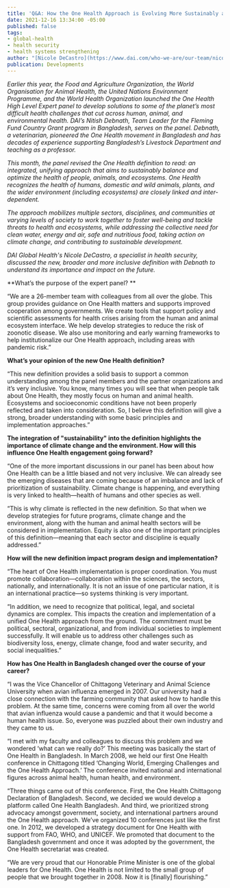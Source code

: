 ```yaml
---
title: 'Q&A: How the One Health Approach is Evolving More Sustainably and Inclusively'
date: 2021-12-16 13:34:00 -05:00
published: false
tags:
- global-health
- health security
- health systems strengthening
author: "[Nicole DeCastro](https://www.dai.com/who-we-are/our-team/nicole-decastro)"
publication: Developments
---
```


*Earlier this year, the Food and Agriculture Organization, the World Organisation for Animal Health, the United Nations Environment Programme, and the World Health Organization launched the One Health High Level Expert panel to develop solutions to some of the planet’s most difficult health challenges that cut across human, animal, and environmental health. 
DAI’s Nitish Debnath, Team Leader for the Fleming Fund Country Grant program in Bangladesh, serves on the panel. Debnath, a veterinarian, pioneered the One Health movement in Bangladesh and has decades of experience supporting Bangladesh’s Livestock Department and teaching as a professor.* 

*This month, the panel revised the One Health definition to read: an integrated, unifying approach that aims to sustainably balance and optimize the health of people, animals, and ecosystems. 
One Health recognizes the health of humans, domestic and wild animals, plants, and the wider environment (including ecosystems) are closely linked and inter-dependent.*

*The approach mobilizes multiple sectors, disciplines, and communities at varying levels of society to work together to foster well-being and tackle threats to health and ecosystems, while addressing the collective need for clean water, energy and air, safe and nutritious food, taking action on climate change, and contributing to sustainable development.*

*DAI Global Health's Nicole DeCastro, a specialist in health security, discussed the new, broader and more inclusive definition with Debnath to understand its importance and impact on the future.*  

**What’s the purpose of the expert panel? **

“We are a 26-member team with colleagues from all over the globe. This group provides guidance on One Health matters and supports improved cooperation among governments. We create tools that support policy and scientific assessments for health crises arising from the human and animal ecosystem interface. We help develop strategies to reduce the risk of zoonotic disease. We also use monitoring and early warning frameworks to help institutionalize our One Health approach, including areas with pandemic risk.”

**What’s your opinion of the new One Health definition?**

“This new definition provides a solid basis to support a common understanding among the panel members and the partner organizations and it’s very inclusive. You know, many times you will see that when people talk about One Health, they mostly focus on human and animal health. Ecosystems and socioeconomic conditions have not been properly reflected and taken into consideration. So, I believe this definition will give a strong, broader understanding with some basic principles and implementation approaches.”

**The integration of "sustainability" into the definition highlights the importance of climate change and the environment. How will this influence One Health engagement going forward?**

“One of the more important discussions in our panel has been about how One Health can be a little biased and not very inclusive. We can already see the emerging diseases that are coming because of an imbalance and lack of prioritization of sustainability. Climate change is happening, and everything is very linked to health—health of humans and other species as well. 

“This is why climate is reflected in the new definition. So that when we develop strategies for future programs, climate change and the environment, along with the human and animal health sectors will be considered in implementation. Equity is also one of the important principles of this definition—meaning that each sector and discipline is equally addressed.”

**How will the new definition impact program design and implementation?**

“The heart of One Health implementation is proper coordination. You must promote collaboration—collaboration within the sciences, the sectors, nationally, and internationally. It is not an issue of one particular nation, it is an international practice—so systems thinking is very important.

“In addition, we need to recognize that political, legal, and societal dynamics are complex. This impacts the creation and implementation of a unified One Health approach from the ground. The commitment must be political, sectoral, organizational, and from individual societies to implement successfully. It will enable us to address other challenges such as biodiversity loss, energy, climate change, food and water security, and social inequalities.”

**How has One Health in Bangladesh changed over the course of your career?**

“I was the Vice Chancellor of Chittagong Veterinary and Animal Science University when avian influenza emerged in 2007. Our university had a close connection with the farming community that asked how to handle this problem. At the same time, concerns were coming from all over the world that avian influenza would cause a pandemic and that it would become a human health issue. So, everyone was puzzled about their own industry and they came to us.

“I met with my faculty and colleagues to discuss this problem and we wondered ‘what can we really do?’ This meeting was basically the start of One Health in Bangladesh. In March 2008, we held our first One Health conference in Chittagong titled ‘Changing World, Emerging Challenges and the One Health Approach.’ The conference invited national and international figures across animal health, human health, and environment.
 
“Three things came out of this conference. First, the One Health Chittagong Declaration of Bangladesh. Second, we decided we would develop a platform called One Health Bangladesh. And third, we prioritized strong advocacy amongst government, society, and international partners around the One Health approach. We’ve organized 10 conferences just like the first one. In 2012, we developed a strategy document for One Health with support from FAO, WHO, and UNICEF. We promoted that document to the Bangladesh government and once it was adopted by the government, the One Health secretariat was created. 

“We are very proud that our Honorable Prime Minister is one of the global leaders for One Health. One Health is not limited to the small group of people that we brought together in 2008. Now it is [finally] flourishing.”